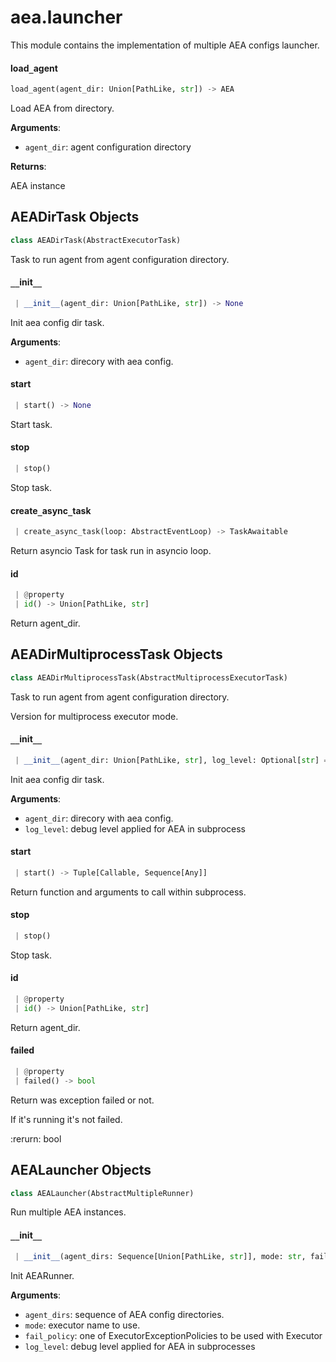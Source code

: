 <a name=".aea.launcher"></a>
# aea.launcher

This module contains the implementation of multiple AEA configs launcher.

<a name=".aea.launcher.load_agent"></a>
#### load`_`agent

```python
load_agent(agent_dir: Union[PathLike, str]) -> AEA
```

Load AEA from directory.

**Arguments**:

- `agent_dir`: agent configuration directory

**Returns**:

AEA instance

<a name=".aea.launcher.AEADirTask"></a>
## AEADirTask Objects

```python
class AEADirTask(AbstractExecutorTask)
```

Task to run agent from agent configuration directory.

<a name=".aea.launcher.AEADirTask.__init__"></a>
#### `__`init`__`

```python
 | __init__(agent_dir: Union[PathLike, str]) -> None
```

Init aea config dir task.

**Arguments**:

- `agent_dir`: direcory with aea config.

<a name=".aea.launcher.AEADirTask.start"></a>
#### start

```python
 | start() -> None
```

Start task.

<a name=".aea.launcher.AEADirTask.stop"></a>
#### stop

```python
 | stop()
```

Stop task.

<a name=".aea.launcher.AEADirTask.create_async_task"></a>
#### create`_`async`_`task

```python
 | create_async_task(loop: AbstractEventLoop) -> TaskAwaitable
```

Return asyncio Task for task run in asyncio loop.

<a name=".aea.launcher.AEADirTask.id"></a>
#### id

```python
 | @property
 | id() -> Union[PathLike, str]
```

Return agent_dir.

<a name=".aea.launcher.AEADirMultiprocessTask"></a>
## AEADirMultiprocessTask Objects

```python
class AEADirMultiprocessTask(AbstractMultiprocessExecutorTask)
```

Task to run agent from agent configuration directory.

Version for multiprocess executor mode.

<a name=".aea.launcher.AEADirMultiprocessTask.__init__"></a>
#### `__`init`__`

```python
 | __init__(agent_dir: Union[PathLike, str], log_level: Optional[str] = None)
```

Init aea config dir task.

**Arguments**:

- `agent_dir`: direcory with aea config.
- `log_level`: debug level applied for AEA in subprocess

<a name=".aea.launcher.AEADirMultiprocessTask.start"></a>
#### start

```python
 | start() -> Tuple[Callable, Sequence[Any]]
```

Return function and arguments to call within subprocess.

<a name=".aea.launcher.AEADirMultiprocessTask.stop"></a>
#### stop

```python
 | stop()
```

Stop task.

<a name=".aea.launcher.AEADirMultiprocessTask.id"></a>
#### id

```python
 | @property
 | id() -> Union[PathLike, str]
```

Return agent_dir.

<a name=".aea.launcher.AEADirMultiprocessTask.failed"></a>
#### failed

```python
 | @property
 | failed() -> bool
```

Return was exception failed or not.

If it's running it's not failed.

:rerurn: bool

<a name=".aea.launcher.AEALauncher"></a>
## AEALauncher Objects

```python
class AEALauncher(AbstractMultipleRunner)
```

Run multiple AEA instances.

<a name=".aea.launcher.AEALauncher.__init__"></a>
#### `__`init`__`

```python
 | __init__(agent_dirs: Sequence[Union[PathLike, str]], mode: str, fail_policy: ExecutorExceptionPolicies = ExecutorExceptionPolicies.propagate, log_level: Optional[str] = None) -> None
```

Init AEARunner.

**Arguments**:

- `agent_dirs`: sequence of AEA config directories.
- `mode`: executor name to use.
- `fail_policy`: one of ExecutorExceptionPolicies to be used with Executor
- `log_level`: debug level applied for AEA in subprocesses

